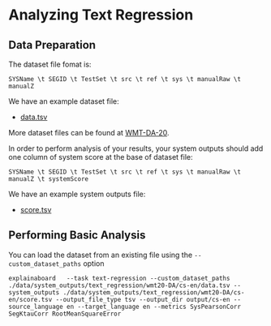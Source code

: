 # Analyzing Text Regression


## Data Preparation

The dataset file fomat is:
```
SYSName \t SEGID \t TestSet \t src \t ref \t sys \t manualRaw \t manualZ
```

We have an example dataset file:
* [data.tsv](./data/system_outputs/text_regression/wmt20-DA/cs-en/data.tsv)

More dataset files can be found at [WMT-DA-20](https://drive.google.com/drive/u/0/folders/1JXpo0yxPLYlNgLbOfP1bzs9z6SOx76Wo).

In order to perform analysis of your results, your system outputs should add one column of system score at the base of dataset file:

```
SYSName \t SEGID \t TestSet \t src \t ref \t sys \t manualRaw \t manualZ \t systemScore
```

We have an example system outputs file:
* [score.tsv](./data/system_outputs/text_regression/wmt20-DA/cs-en/score.tsv)




## Performing Basic Analysis
You can load the dataset from an existing file using the
`--custom_dataset_paths` option

```shell
explainaboard   --task text-regression --custom_dataset_paths ./data/system_outputs/text_regression/wmt20-DA/cs-en/data.tsv --system_outputs ./data/system_outputs/text_regression/wmt20-DA/cs-en/score.tsv --output_file_type tsv --output_dir output/cs-en --source_language en --target_language en --metrics SysPearsonCorr SegKtauCorr RootMeanSquareError
```



